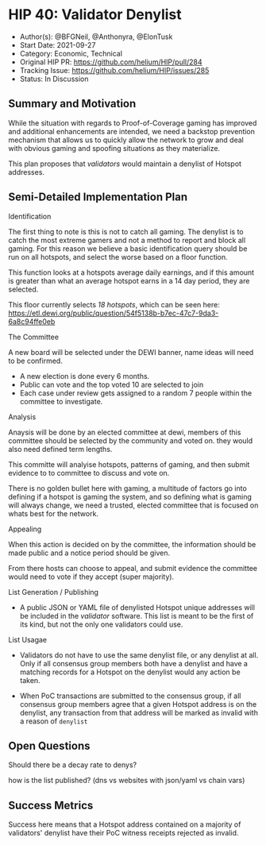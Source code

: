 # HIP 40: Validator Denylist

- Author(s): @BFGNeil, @Anthonyra, @ElonTusk
- Start Date: 2021-09-27
- Category: Economic, Technical
- Original HIP PR: https://github.com/helium/HIP/pull/284
- Tracking Issue: https://github.com/helium/HIP/issues/285
- Status: In Discussion

## Summary and Motivation
[motivation]: #motivation

While the situation with regards to Proof-of-Coverage gaming has improved and additional enhancements are intended, we need a backstop prevention mechanism that allows us to quickly allow the network to grow and deal with obvious gaming and spoofing situations as they materialize. 

This plan proposes that *validators* would maintain a denylist of Hotspot addresses.

## Semi-Detailed Implementation Plan
[detailed-explanation]: #detailed-explanation

Identification

The first thing to note is this is not to catch all gaming. The denylist is to catch the most extreme gamers and not a method to report and block all gaming. For this reason we believe a basic identification query should be run on all hotspots, and select the worse based on a floor function.

This function looks at a hotspots average daily earnings, and if this amount is greater than what an average hotspot earns in a 14 day period, they are selected.

This floor currently selects *18 hotspots*, which can be seen here: https://etl.dewi.org/public/question/54f5138b-b7ec-47c7-9da3-6a8c94ffe0eb

The Committee 

A new board will be selected under the DEWI banner, name ideas will need to be confirmed.

- A new election is done every 6 months.
- Public can vote and the top voted 10 are selected to join
- Each case under review gets assigned to a random 7 people within the committee to investigate.

Analysis

Anaysis will be done by an elected committee at dewi, members of this committee should be selected by the community and voted on. they would also need defined term lengths.

This committe will analyise hotspots, patterns of gaming, and then submit evidence to to committee to discuss and vote on.

There is no golden bullet here with gaming, a multitude of factors go into defining if a hotspot is gaming the system, and so defining what is gaming will always change, we need a trusted, elected committee that is focused on whats best for the network.

Appealing

When this action is decided on by the committee, the information should be made public and a notice period should be given. 

From there hosts can choose to appeal, and submit evidence the committee would need to vote if they accept (super majority).

List Generation / Publishing

- A public JSON or YAML file of denylisted Hotspot unique addresses will be included in the *validator* software. This list is meant to be the first of its kind, but not the only one validators could use.

List Usagae

- Validators do not have to use the same denylist file, or any denylist at all. Only if all consensus group members both have a denylist and have a matching records for a Hotspot on the denylist would any action be taken. 

- When PoC transactions are submitted to the consensus group, if all consensus group members agree that a given Hotspot address is on the denylist, any transaction from that address will be marked as invalid with a reason of `denylist`

## Open Questions
[unresolved]: #open-questions

Should there be a decay rate to denys?

how is the list published? (dns vs websites with json/yaml vs chain vars)

## Success Metrics
[success-metrics]: #success-metrics

Success here means that a Hotspot address contained on a majority of validators' denylist have their PoC witness receipts rejected as invalid.
